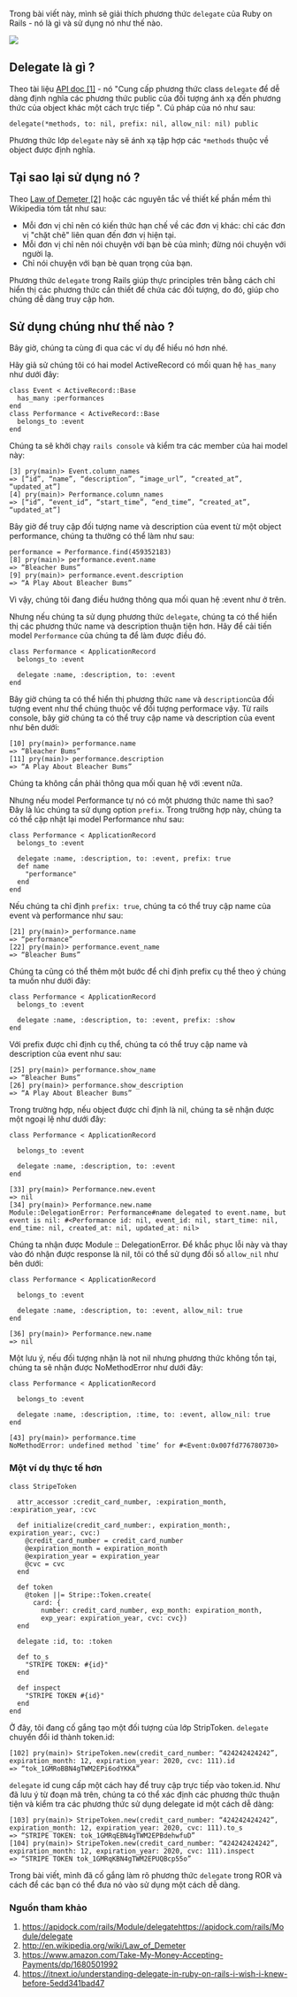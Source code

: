Trong bài viết này, mình sẽ giải thích phương thức `delegate` của Ruby on Rails - nó là gì và sử dụng nó như thế nào.

![](https://images.viblo.asia/1f95965a-5734-47b0-9d37-ac02f10db653.jpg)

## Delegate là gì ?

Theo tài liệu [API doc [1]](https://apidock.com/rails/Module/delegatehttps://apidock.com/rails/Module/delegate) - nó "Cung cấp phương thức class `delegate` để dễ dàng định nghĩa các phương thức public của đối tượng ánh xạ đến phương thức của object khác một cách trực tiếp ". Cú pháp của nó như sau:

`delegate(*methods, to: nil, prefix: nil, allow_nil: nil) public`

Phương thức lớp `delegate` này sẽ ánh xạ tập hợp các `*methods` thuộc về object được định nghĩa.

## Tại sao lại sử dụng nó ?

Theo [Law of Demeter [2]](https://en.wikipedia.org/wiki/Law_of_Demeter) hoặc các nguyên tắc về thiết kế phần mềm thì Wikipedia tóm tắt như sau:

- Mỗi đơn vị chỉ nên có kiến thức hạn chế về các đơn vị khác: chỉ các đơn vị "chặt chẽ" liên quan đến đơn vị hiện tại.
- Mỗi đơn vị chỉ nên nói chuyện với bạn bè của mình; đừng nói chuyện với người lạ.
- Chỉ nói chuyện với bạn bè quan trọng của bạn.

Phương thức `delegate` trong Rails giúp thực principles trên bằng cách chỉ hiển thị các phương thức cần thiết để chứa các đối tượng, do đó, giúp cho chúng dễ dàng truy cập hơn.

## Sử dụng chúng như thế nào ?

Bây giờ, chúng ta cùng đi qua các ví dụ để hiểu nó hơn nhé.

Hãy giả sử chúng tôi có hai model ActiveRecord có mối quan hệ `has_many` như dưới đây:

```
class Event < ActiveRecord::Base
  has_many :performances
end
class Performance < ActiveRecord::Base
  belongs_to :event
end
```

Chúng ta sẽ khởi chạy `rails console` và kiểm tra các member của hai model này:

```
[3] pry(main)> Event.column_names
=> [“id”, “name”, “description”, “image_url”, “created_at”, “updated_at”]
[4] pry(main)> Performance.column_names
=> [“id”, “event_id”, “start_time”, “end_time”, “created_at”, “updated_at”]
```

Bây giờ để truy cập đối tượng name và description của event từ một object performance, chúng ta thường có thể làm như sau:

```
performance = Performance.find(459352183)
[8] pry(main)> performance.event.name
=> “Bleacher Bums”
[9] pry(main)> performance.event.description
=> “A Play About Bleacher Bums”
```

Vì vậy, chúng tôi đang điều hướng thông qua mối quan hệ :event như ở trên.

Nhưng nếu chúng ta sử dụng phương thức `delegate`, chúng ta có thể hiển thị các phương thức name và description thuận tiện hơn. Hãy để cải tiến model `Performance` của chúng ta để làm được điều đó.

```
class Performance < ApplicationRecord
  belongs_to :event
  
  delegate :name, :description, to: :event
end
```

Bây giờ chúng ta có thể hiển thị phương thức `name` và `description`của đối tượng event như thể chúng thuộc về đối tượng performace vậy. Từ rails console, bây giờ chúng ta có thể truy cập name và description của event như bên dưới:

```
[10] pry(main)> performance.name
=> “Bleacher Bums”
[11] pry(main)> performance.description
=> “A Play About Bleacher Bums”
```

Chúng ta không cần phải thông qua mối quan hệ với :event nữa.

Nhưng nếu model Performance tự nó có một phương thức name thì sao? Đây là lúc chúng ta sử dụng option `prefix`. Trong trường hợp này, chúng ta có thể cập nhật lại model Performance như sau:

```
class Performance < ApplicationRecord 
  belongs_to :event

  delegate :name, :description, to: :event, prefix: true
  def name
    "performance"
  end
end
```

Nếu chúng ta chỉ định `prefix: true`, chúng ta có thể truy cập name của event và performance như sau:

```
[21] pry(main)> performance.name
=> “performance”
[22] pry(main)> performance.event_name
=> “Bleacher Bums”
```

Chúng ta cũng có thể thêm một bước để chỉ định prefix cụ thể theo ý chúng ta muốn như dưới đây:

```
class Performance < ApplicationRecord
  belongs_to :event
  
  delegate :name, :description, to: :event, prefix: :show
end
```

Với prefix được chỉ định cụ thể, chúng ta có thể truy cập name và description của event như sau:

```
[25] pry(main)> performance.show_name
=> “Bleacher Bums”
[26] pry(main)> performance.show_description
=> “A Play About Bleacher Bums”
```

Trong trường hợp, nếu object được chỉ định là  nil, chúng ta sẽ nhận được một ngoại lệ như dưới đây:

```
class Performance < ApplicationRecord
 
  belongs_to :event

  delegate :name, :description, to: :event
end
```

```
[33] pry(main)> Performance.new.event
=> nil
[34] pry(main)> Performance.new.name
Module::DelegationError: Performance#name delegated to event.name, but event is nil: #<Performance id: nil, event_id: nil, start_time: nil, end_time: nil, created_at: nil, updated_at: nil>
```

Chúng ta nhận được Module :: DelegationError. Để khắc phục lỗi này và thay vào đó nhận được response là nil, tôi có thể sử dụng đối số `allow_nil` như bên dưới:

```
class Performance < ApplicationRecord
 
  belongs_to :event
  
  delegate :name, :description, to: :event, allow_nil: true
end
```

```
[36] pry(main)> Performance.new.name
=> nil
```

Một lưu ý, nếu đối tượng nhận là not nil nhưng phương thức không tồn tại, chúng ta sẽ nhận được NoMethodError như dưới đây:

```
class Performance < ApplicationRecord

  belongs_to :event

  delegate :name, :description, :time, to: :event, allow_nil: true
end
```

```
[43] pry(main)> performance.time
NoMethodError: undefined method `time’ for #<Event:0x007fd776780730>
```

### Một ví dụ thực tế hơn

```
class StripeToken

  attr_accessor :credit_card_number, :expiration_month, :expiration_year, :cvc

  def initialize(credit_card_number:, expiration_month:, expiration_year:, cvc:)
    @credit_card_number = credit_card_number
    @expiration_month = expiration_month
    @expiration_year = expiration_year
    @cvc = cvc
  end

  def token
    @token ||= Stripe::Token.create(
      card: {
        number: credit_card_number, exp_month: expiration_month,
        exp_year: expiration_year, cvc: cvc})
  end

  delegate :id, to: :token

  def to_s
    "STRIPE TOKEN: #{id}"
  end

  def inspect
    "STRIPE TOKEN #{id}"
  end
end
```

Ở đây, tôi đang cố gắng tạo một đối tượng của lớp StripToken. `delegate` chuyển đổi id thành token.id:

```
[102] pry(main)> StripeToken.new(credit_card_number: “424242424242”, expiration_month: 12, expiration_year: 2020, cvc: 111).id
=> “tok_1GMRoBBN4gTWM2EPi6odYKKA”
```

`delegate` id cung cấp một cách hay để truy cập trực tiếp vào token.id. Như đã lưu ý từ đoạn mã trên, chúng ta có thể xác định các phương thức thuận tiện và kiểm tra các phương thức sử dụng delegate id một cách dễ dàng:

```
[103] pry(main)> StripeToken.new(credit_card_number: “424242424242”, expiration_month: 12, expiration_year: 2020, cvc: 111).to_s
=> “STRIPE TOKEN: tok_1GMRqEBN4gTWM2EPBdehwfuD”
[104] pry(main)> StripeToken.new(credit_card_number: “424242424242”, expiration_month: 12, expiration_year: 2020, cvc: 111).inspect
=> “STRIPE TOKEN tok_1GMRqKBN4gTWM2EPUQBcp55o”
```

Trong bài viết, mình đã cố gắng làm rõ phương thức `delegate` trong ROR và cách để các bạn có thể đưa nó vào sử dụng một cách dễ dàng.

### Nguồn tham khảo

1. https://apidock.com/rails/Module/delegatehttps://apidock.com/rails/Module/delegate
2. http://en.wikipedia.org/wiki/Law_of_Demeter
3. https://www.amazon.com/Take-My-Money-Accepting-Payments/dp/1680501992
4. https://itnext.io/understanding-delegate-in-ruby-on-rails-i-wish-i-knew-before-5edd341bad47